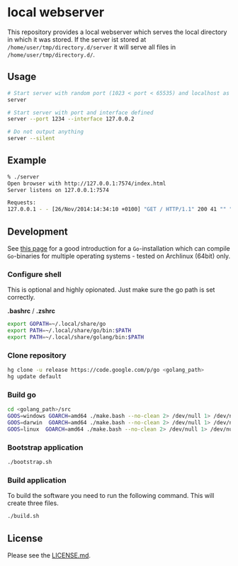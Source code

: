 # local webserver

This repository provides a local webserver which serves the local directory in
which it was stored. If the server ist stored at
`/home/user/tmp/directory.d/server` it will serve all files in
`/home/user/tmp/directory.d/`.

## Usage

```bash
# Start server with random port (1023 < port < 65535) and localhost as interface and be verbose
server

# Start server with port and interface defined
server --port 1234 --interface 127.0.0.2

# Do not output anything
server --silent
```

## Example

```bash
% ./server
Open browser with http://127.0.0.1:7574/index.html
Server listens on 127.0.0.1:7574

Requests:
127.0.0.1 - - [26/Nov/2014:14:34:10 +0100] "GET / HTTP/1.1" 200 41 "" "Mozilla/5.0 (X11; Linux x86_64; rv:33.0) Gecko/20100101 Firefox/33.0"
```

## Development

See [this page](http://docs.drone.io/golang.html) for a good introduction for a
`Go`-installation which can compile `Go`-binaries for multiple operating
systems - tested on Archlinux (64bit) only.

### Configure shell

This is optional and highly opionated. Just make sure the go path is set
correctly.

**.bashrc** / **.zshrc**

```bash
export GOPATH=~/.local/share/go
export PATH=~/.local/share/go/bin:$PATH
export PATH=~/.local/share/golang/bin:$PATH
```

### Clone repository

```bash
hg clone -u release https://code.google.com/p/go <golang_path>
hg update default
```

### Build go

```bash
cd <golang_path>/src
GOOS=windows GOARCH=amd64 ./make.bash --no-clean 2> /dev/null 1> /dev/null
GOOS=darwin  GOARCH=amd64 ./make.bash --no-clean 2> /dev/null 1> /dev/null
GOOS=linux  GOARCH=amd64 ./make.bash --no-clean 2> /dev/null 1> /dev/null
```

### Bootstrap application

```bash
./bootstrap.sh
```

### Build application

To build the software you need to run the following command. This will create
three files.

```bash
./build.sh
```

## License

Please see the [LICENSE.md](LICENSE.md).

